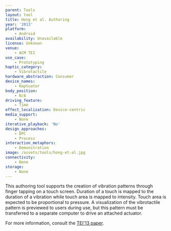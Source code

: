 ```yaml
---
parent: Tools
layout: tool
title: Hong et al. Authoring
year: '2013'
platform:
    - Android
availability: Unavailable
license: Unknown
venue:
    - ACM TEI
use_case:
    - Prototyping
haptic_category:
    - Vibrotactile
hardware_abstraction: Consumer
device_names:
    - Haptuator
body_position:
    - N/A
driving_feature:
    - Time
effect_localization: Device-centric
media_support:
    - None
iterative_playback: 'No'
design_approaches:
    - DPC
    - Process
interaction_metaphors:
    - Demonstration
image: /assets/tools/hong-et-al.jpg
connectivity:
    - None
storage:
    - None
---
```

This authoring tool supports the creation of vibration patterns through finger tapping on a touch screen.
Duration of a touch is mapped to the duration of a vibration while touch area is mapped to intensity.
Touch area is expected to be proportional to pressure.
A visualization of the vibrotactile pattern is previewed to users during use, but this pattern must be transferred to a separate computer to drive an attached actuator.

For more information, consult the [TEI'13 paper](https://doi.org/10.1145/2460625.2460660).
